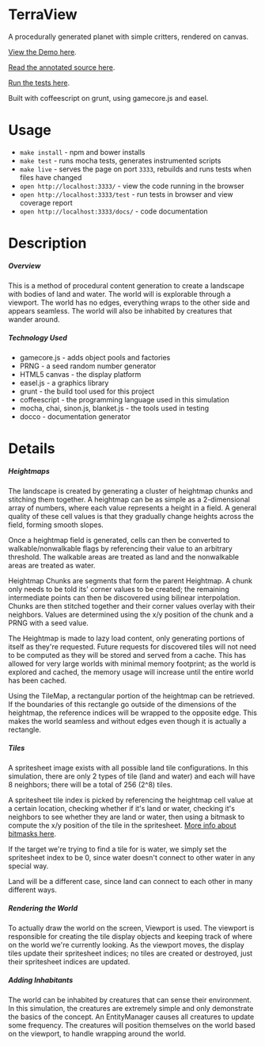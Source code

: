TerraView
===

A procedurally generated planet with simple critters, rendered on canvas.

[View the Demo here](http://clindsey.github.io/TerraView/).

[Read the annotated source here](http://clindsey.github.io/TerraView/docs/).

[Run the tests here](http://clindsey.github.io/TerraView/test/).

Built with coffeescript on grunt, using gamecore.js and easel.

Usage
=====

* `make install` - npm and bower installs
* `make test` - runs mocha tests, generates instrumented scripts
* `make live` - serves the page on port `3333`, rebuilds and runs tests when files have changed
* `open http://localhost:3333/` - view the code running in the browser
* `open http://localhost:3333/test` - run tests in browser and view coverage report
* `open http://localhost:3333/docs/` - code documentation

Description
=====

##### Overview

This is a  method of procedural content generation to create a landscape with bodies of land and water.
The world will is explorable through a viewport.
The world has no edges, everything wraps to the other side and appears seamless.
The world will also be inhabited by creatures that wander around.

##### Technology Used

* gamecore.js - adds object pools and factories
* PRNG - a seed random number generator
* HTML5 canvas - the display platform
* easel.js - a graphics library
* grunt - the build tool used for this project
* coffeescript - the programming language used in this simulation
* mocha, chai, sinon.js, blanket.js - the tools used in testing
* docco - documentation generator

Details
=====

##### Heightmaps

The landscape is created by generating a cluster of heightmap chunks and stitching them together.
A heightmap can be as simple as a 2-dimensional array of numbers, where each value represents a height in a field.
A general quality of these cell values is that they gradually change heights across the field, forming smooth slopes.

Once a heightmap field is generated, cells can then be converted to walkable/nonwalkable flags by referencing their value to an arbitrary threshold.
The walkable areas are treated as land and the nonwalkable areas are treated as water. 

Heightmap Chunks are segments that form the parent Heightmap.
A chunk only needs to be told its' corner values to be created; the remaining intermediate points can then be discovered using bilinear interpolation.
Chunks are then stitched together and their corner values overlay with their neighbors.
Values are determined using the x/y position of the chunk and a PRNG with a seed value.

The Heightmap is made to lazy load content, only generating portions of itself as they're requested.
Future requests for discovered tiles will not need to be computed as they will be stored and served from a cache.
This has allowed for very large worlds with minimal memory footprint; as the world is explored and cached, the memory usage will increase until the entire world has been cached.

Using the TileMap, a rectangular portion of the heightmap can be retrieved.
If the boundaries of this rectangle go outside of the dimensions of the heightmap, the reference indices will be wrapped to the opposite edge.
This makes the world seamless and without edges even though it is actually a rectangle.

##### Tiles

A spritesheet image exists with all possible land tile configurations.
In this simulation, there are only 2 types of tile (land and water) and each will have 8 neighbors; there will be a total of 256 (2^8) tiles.

A spritesheet tile index is picked by referencing the heightmap cell value at a certain location, checking whether if it's land or water, checking it's neighbors to see whether they are land or water, then using a bitmask to compute the x/y position of the tile in the spritesheet.
[More info about bitmasks here](http://www.angryfishstudios.com/2011/04/adventures-in-bitmasking/).

If the target we're trying to find a tile for is water, we simply set the spritesheet index to be 0, since water doesn't connect to other water in any special way.

Land will be a different case, since land can connect to each other in many different ways.

##### Rendering the World

To actually draw the world on the screen, Viewport is used.
The viewport is responsible for creating the tile display objects and keeping track of where on the world we're currently looking.
As the viewport moves, the display tiles update their spritesheet indices; no tiles are created or destroyed, just their spritesheet indices are updated.

##### Adding Inhabitants

The world can be inhabited by creatures that can sense their environment.
In this simulation, the creatures are extremely simple and only demonstrate the basics of the concept.
An EntityManager causes all creatures to update some frequency.
The creatures will position themselves on the world based on the viewport, to handle wrapping around the world.
